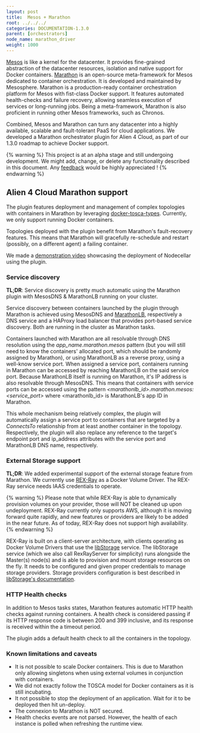 ```yaml
---
layout: post
title:  Mesos + Marathon
root: ../../../
categories: DOCUMENTATION-1.3.0
parent: [orchestrators]
node_name: marathon_driver
weight: 1000
---
```


[Mesos](http://mesos.apache.org) is like a kernel for the datacenter. It provides fine-grained abstraction of the datacenter resources, isolation and native support for Docker containers. [Marathon](https://mesosphere.github.io/marathon/) is an open-source meta-framework for Mesos dedicated to container orchestration. It is developed and maintained by Mesosphere. Marathon is a production-ready container orchestration platform for Mesos with fist-class Docker support. It features automated health-checks and failure recovery, allowing seamless execution of services or long-running jobs. Being a meta-framework, Marathon is also proficient in running other Mesos frameworks, such as Chronos.

Combined, Mesos and Marathon can turn any datacenter into a highly available, scalable and fault-tolerant PaaS for cloud applications. We developed a Marathon orchestrator plugin for Alien 4 Cloud, as part of our 1.3.0 roadmap to achieve Docker support.

{% warning %}
This project is at an alpha stage and still undergoing development. We might add, change, or delete any functionality described in this document. Any [feedback](https://github.com/alien4cloud/alien4cloud-marathon-plugin/issues) would be highly appreciated !
{% endwarning %}

## Alien 4 Cloud Marathon support

The plugin features deployment and management of complex topologies with containers in Marathon by leveraging [docker-tosca-types](https://github.com/alien4cloud/docker-tosca-types). Currently, we only support running Docker containers.

Topologies deployed with the plugin benefit from Marathon's fault-recovery features. This means that Marathon will gracefully re-schedule and restart (possibly, on a different agent) a failing container.

We made a [demonstration video](https://www.youtube.com/watch?v=kXrNanNMkhU) showcasing the deployment of Nodecellar using the plugin.

### Service discovery

**TL;DR**: Service discovery is pretty much automatic using the Marathon plugin with MesosDNS & MarathonLB running on your cluster.

Service discovery between containers launched by the plugin through Marathon is achieved using MesosDNS and [MarathonLB](https://github.com/mesosphere/marathon-lb), respectively a DNS service and a HAProxy load balancer that provides port-based service discovery. Both are running in the cluster as Marathon tasks.

Containers launched with Marathon are all resolvable through DNS resolution using the *app_name.marathon.mesos* pattern (but you will still need to know the containers' allocated port, which should be randomly assigned by Marathon), or using MarathonLB as a reverse proxy, using a well-know service port. When assigned a service port, containers running in Marathon can be accessed by reaching MarathonLB on the said service port. Because MarathonLB itself is running on Marathon, it's IP address is also resolvable through MesosDNS. This means that containers with service ports can be accessed using the pattern *<marathonlb_id>.marathon.mesos:<service_port>* where <marathonlb_id> is MarathonLB's app ID in Marathon.

This whole mechanism being relatively complex, the plugin will automatically assign a service port to containers that are targeted by a _ConnectsTo_ relationship from at least another container in the topology. Respectively, the plugin will also replace any reference to the target's endpoint port and ip_address attributes with the service port and MarathonLB DNS name, respectively.

### External Storage support

**TL;DR**: We added experimental support of the external storage feature from Marathon. We currently use [REX-Ray](https://rexray.readthedocs.io/en/stable/) as a Docker Volume Driver. The REX-Ray service needs IAAS credentials to operate.

{% warning %}
Please note that while REX-Ray is able to dynamically provision volumes on your provider, those will NOT be cleaned up upon undeployment. REX-Ray currently only supports AWS, although it is moving forward quite rapidly, and new features or providers are likely to be added in the near future. As of today, REX-Ray does not support high availability.
{% endwarning %}

REX-Ray is built on a client-server architecture, with clients operating as Docker Volume Drivers that use the [libStorage](http://libstorage.readthedocs.io/en/stable/) service. The libStorage service (which we also call RexRayServer for simplicity) runs alongside the Master(s) node(s) and is able to provision and mount storage resources on the fly. It needs to be configured and given proper credentials to manage storage providers. Storage providers configuration is best described in [libStorage's documentation](http://libstorage.readthedocs.io/en/stable/user-guide/storage-providers/).

### HTTP Health checks

In addition to Mesos tasks states, Marathon features automatic HTTP health checks against running containers. A health check is considered passing if its HTTP response code is between 200 and 399 inclusive, and its response is received within the a timeout period.

The plugin adds a default health check to all the containers in the topology.

### Known limitations and caveats
- It is not possible to scale Docker containers. This is due to Marathon only allowing singletons when using external volumes in conjunction with containers.
- We did not exactly follow the TOSCA model for Docker containers as it is still incubating.
- It not possible to stop the deployment of an application. Wait for it to be deployed then hit un-deploy.
- The connexion to Marathon is NOT secured.
- Health checks events are not parsed. However, the health of each instance is polled when refreshing the runtime view.
